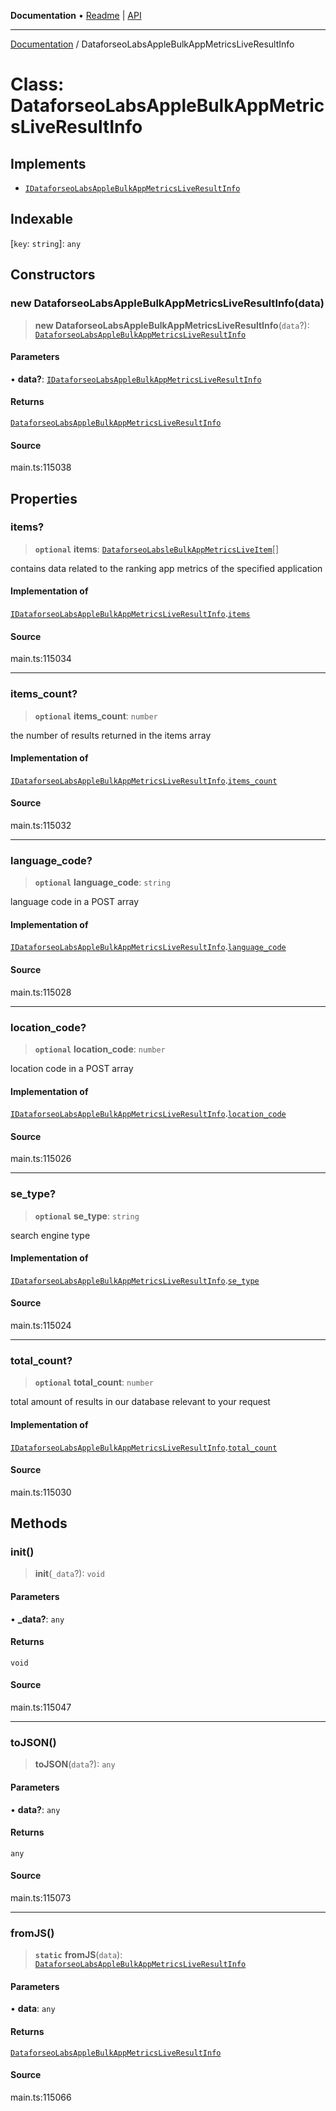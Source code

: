 **Documentation** • [Readme](../README.md) \| [API](../globals.md)

***

[Documentation](../README.md) / DataforseoLabsAppleBulkAppMetricsLiveResultInfo

# Class: DataforseoLabsAppleBulkAppMetricsLiveResultInfo

## Implements

- [`IDataforseoLabsAppleBulkAppMetricsLiveResultInfo`](../interfaces/IDataforseoLabsAppleBulkAppMetricsLiveResultInfo.md)

## Indexable

 \[`key`: `string`\]: `any`

## Constructors

### new DataforseoLabsAppleBulkAppMetricsLiveResultInfo(data)

> **new DataforseoLabsAppleBulkAppMetricsLiveResultInfo**(`data`?): [`DataforseoLabsAppleBulkAppMetricsLiveResultInfo`](DataforseoLabsAppleBulkAppMetricsLiveResultInfo.md)

#### Parameters

• **data?**: [`IDataforseoLabsAppleBulkAppMetricsLiveResultInfo`](../interfaces/IDataforseoLabsAppleBulkAppMetricsLiveResultInfo.md)

#### Returns

[`DataforseoLabsAppleBulkAppMetricsLiveResultInfo`](DataforseoLabsAppleBulkAppMetricsLiveResultInfo.md)

#### Source

main.ts:115038

## Properties

### items?

> **`optional`** **items**: [`DataforseoLabsleBulkAppMetricsLiveItem`](DataforseoLabsleBulkAppMetricsLiveItem.md)[]

contains data related to the ranking app metrics of the specified application

#### Implementation of

[`IDataforseoLabsAppleBulkAppMetricsLiveResultInfo`](../interfaces/IDataforseoLabsAppleBulkAppMetricsLiveResultInfo.md).[`items`](../interfaces/IDataforseoLabsAppleBulkAppMetricsLiveResultInfo.md#items)

#### Source

main.ts:115034

***

### items\_count?

> **`optional`** **items\_count**: `number`

the number of results returned in the items array

#### Implementation of

[`IDataforseoLabsAppleBulkAppMetricsLiveResultInfo`](../interfaces/IDataforseoLabsAppleBulkAppMetricsLiveResultInfo.md).[`items_count`](../interfaces/IDataforseoLabsAppleBulkAppMetricsLiveResultInfo.md#items_count)

#### Source

main.ts:115032

***

### language\_code?

> **`optional`** **language\_code**: `string`

language code in a POST array

#### Implementation of

[`IDataforseoLabsAppleBulkAppMetricsLiveResultInfo`](../interfaces/IDataforseoLabsAppleBulkAppMetricsLiveResultInfo.md).[`language_code`](../interfaces/IDataforseoLabsAppleBulkAppMetricsLiveResultInfo.md#language_code)

#### Source

main.ts:115028

***

### location\_code?

> **`optional`** **location\_code**: `number`

location code in a POST array

#### Implementation of

[`IDataforseoLabsAppleBulkAppMetricsLiveResultInfo`](../interfaces/IDataforseoLabsAppleBulkAppMetricsLiveResultInfo.md).[`location_code`](../interfaces/IDataforseoLabsAppleBulkAppMetricsLiveResultInfo.md#location_code)

#### Source

main.ts:115026

***

### se\_type?

> **`optional`** **se\_type**: `string`

search engine type

#### Implementation of

[`IDataforseoLabsAppleBulkAppMetricsLiveResultInfo`](../interfaces/IDataforseoLabsAppleBulkAppMetricsLiveResultInfo.md).[`se_type`](../interfaces/IDataforseoLabsAppleBulkAppMetricsLiveResultInfo.md#se_type)

#### Source

main.ts:115024

***

### total\_count?

> **`optional`** **total\_count**: `number`

total amount of results in our database relevant to your request

#### Implementation of

[`IDataforseoLabsAppleBulkAppMetricsLiveResultInfo`](../interfaces/IDataforseoLabsAppleBulkAppMetricsLiveResultInfo.md).[`total_count`](../interfaces/IDataforseoLabsAppleBulkAppMetricsLiveResultInfo.md#total_count)

#### Source

main.ts:115030

## Methods

### init()

> **init**(`_data`?): `void`

#### Parameters

• **\_data?**: `any`

#### Returns

`void`

#### Source

main.ts:115047

***

### toJSON()

> **toJSON**(`data`?): `any`

#### Parameters

• **data?**: `any`

#### Returns

`any`

#### Source

main.ts:115073

***

### fromJS()

> **`static`** **fromJS**(`data`): [`DataforseoLabsAppleBulkAppMetricsLiveResultInfo`](DataforseoLabsAppleBulkAppMetricsLiveResultInfo.md)

#### Parameters

• **data**: `any`

#### Returns

[`DataforseoLabsAppleBulkAppMetricsLiveResultInfo`](DataforseoLabsAppleBulkAppMetricsLiveResultInfo.md)

#### Source

main.ts:115066
